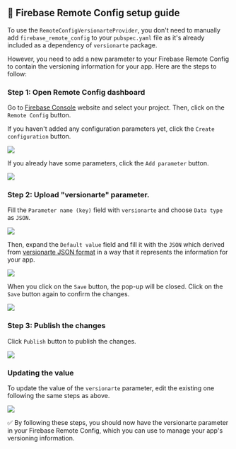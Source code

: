## 🚜 Firebase Remote Config setup guide

To use the `RemoteConfigVersionarteProvider`, you don't need to manually add `firebase_remote_config` to your `pubspec.yaml` file as it's already included as a dependency of `versionarte` package.

However, you need to add a new parameter to your Firebase Remote Config to contain the versioning information for your app. Here are the steps to follow:

### Step 1: Open Remote Config dashboard
Go to <a href="https://console.firebase.google.com/">Firebase Console</a> website and select your project. Then, click on the `Remote Config` button.

If you haven't added any configuration parameters yet, click the `Create configuration` button.

![](https://raw.githubusercontent.com/kamranbekirovyz/versionarte/main/assets/remote-config-setup/create-configuration.png)

If you already have some parameters, click the `Add parameter` button.

![](https://raw.githubusercontent.com/kamranbekirovyz/versionarte/main/assets/remote-config-setup/add-parameter.png)

### Step 2: Upload "versionarte" parameter.

Fill the `Parameter name (key)` field with `versionarte` and choose `Data type` as `JSON`. 

![](https://raw.githubusercontent.com/kamranbekirovyz/versionarte/main/assets/remote-config-setup/name-and-type.png)

Then, expand the `Default value` field and fill it with the `JSON` which derived from <a href="https://github.com/kamranbekirovyz/versionarte#%EF%B8%8F-json-format" target="_blank">versionarte JSON format</a> in a way that it represents the information for your app.

![](https://raw.githubusercontent.com/kamranbekirovyz/versionarte/main/assets/remote-config-setup/add-value.png)

When you click on the `Save` button, the pop-up will be closed. Click on the `Save` button again to confirm the changes.

![](https://raw.githubusercontent.com/kamranbekirovyz/versionarte/main/assets/remote-config-setup/save-parameter.png)

### Step 3: Publish the changes

Click `Publish` button to publish the changes.

![](https://raw.githubusercontent.com/kamranbekirovyz/versionarte/main/assets/remote-config-setup/publish-changes.png)

### Updating the value

To update the value of the `versionarte` parameter, edit the existing one following the same steps as above.

![](https://raw.githubusercontent.com/kamranbekirovyz/versionarte/main/assets/remote-config-setup/edit-value.png)

✅ By following these steps, you should now have the versionarte parameter in your Firebase Remote Config, which you can use to manage your app's versioning information.